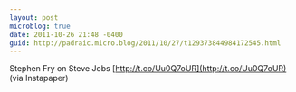 ```yaml
---
layout: post
microblog: true
date: 2011-10-26 21:48 -0400
guid: http://padraic.micro.blog/2011/10/27/t129373844984172545.html
---
```

Stephen Fry on Steve Jobs [http://t.co/Uu0Q7oUR](http://t.co/Uu0Q7oUR) (via Instapaper)
